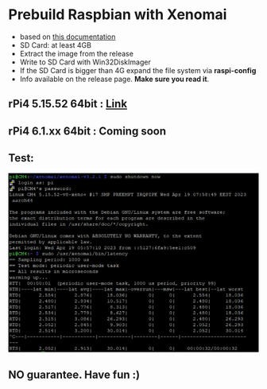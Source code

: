 # Prebuild Raspbian with Xenomai
- based on [this documentation](https://george117.github.io/rPi_Xenomai/)
- SD Card: at least 4GB
- Extract the image from the release
- Write to SD Card with Win32DiskImager
- If the SD Card is bigger than 4G expand the file system via **raspi-config**
- Info available on the release page. **Make sure you read it**.

## rPi4 5.15.52 64bit : [Link](https://github.com/George117/rPi_Xenomai_Images/releases/tag/rPi4_5.15.52_64bit)
## rPi4 6.1.xx 64bit : Coming soon
## Test:
![image](https://github.com/George117/rPi_Xenomai/blob/main/docs/assets/images/3/latency_test.png)




## NO guarantee. Have fun :)
